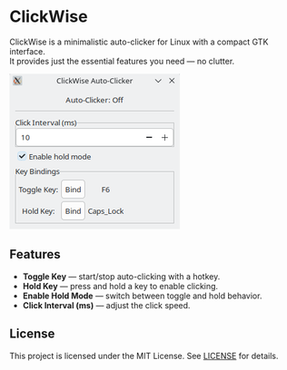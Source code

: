 # ClickWise

ClickWise is a minimalistic auto-clicker for Linux with a compact GTK interface.  
It provides just the essential features you need — no clutter.

![Showcase](img/show_case.png)

## Features
- **Toggle Key** — start/stop auto-clicking with a hotkey.
- **Hold Key** — press and hold a key to enable clicking.
- **Enable Hold Mode** — switch between toggle and hold behavior.
- **Click Interval (ms)** — adjust the click speed.

## License
This project is licensed under the MIT License. See [LICENSE](LICENSE) for details.
